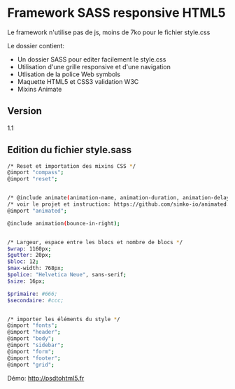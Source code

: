 Framework SASS responsive HTML5
=========

Le framework n'utilise pas de js, moins de 7ko pour le fichier style.css

Le dossier contient:

  - Un dossier SASS pour editer facilement le style.css
  - Utilisation d'une grille responsive et d'une navigation
  - Utlisation de la police Web symbols 
  - Maquette HTML5 et CSS3 validation W3C
  - Mixins Animate

Version
----

1.1



Edition du fichier style.sass
--------------

```sh
/* Reset et importation des mixins CSS */
@import "compass";
@import "reset";


/* @include animate(animation-name, animation-duration, animation-delay); */
/* voir le projet et instruction: https://github.com/simko-io/animated.sass/blob/master/README.md */
@import "animated";

@include animation(bounce-in-right);


/* Largeur, espace entre les blocs et nombre de blocs */
$wrap: 1160px;
$gutter: 20px;
$bloc: 12;
$max-width: 768px;
$police: "Helvetica Neue", sans-serif;
$size: 16px;

$primaire: #666;
$secondaire: #ccc;


/* importer les éléments du style */
@import "fonts";
@import "header";
@import "body";
@import "sidebar";
@import "form";
@import "footer";
@import "grid";
```

Démo: http://psdtohtml5.fr



